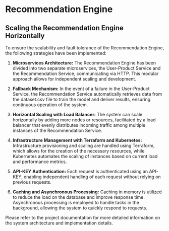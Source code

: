 # Recommendation Engine

## Scaling the Recommendation Engine Horizontally

To ensure the scalability and fault tolerance of the Recommendation Engine, the following strategies have been implemented:

1. **Microservices Architecture:** The Recommendation Engine has been divided into two separate microservices, the User-Product Service and the Recommendation Service, communicating via HTTP. This modular approach allows for independent scaling and development.

2. **Fallback Mechanism:** In the event of a failure in the User-Product Service, the Recommendation Service automatically retrieves data from the dataset.csv file to train the model and deliver results, ensuring continuous operation of the system.

3. **Horizontal Scaling with Load Balancer:** The system can scale horizontally by adding more nodes or resources, facilitated by a load balancer that evenly distributes incoming traffic among multiple instances of the Recommendation Service.

4. **Infrastructure Management with Terraform and Kubernetes:** Infrastructure provisioning and scaling are handled using Terraform, which allows for the creation of the necessary resources, while Kubernetes automates the scaling of instances based on current load and performance metrics.

5. **API-KEY Authentication:** Each request is authenticated using an API-KEY, enabling independent handling of each request without relying on previous requests.

6. **Caching and Asynchronous Processing:** Caching in memory is utilized to reduce the load on the database and improve response time. Asynchronous processing is employed to handle tasks in the background, allowing the system to quickly respond to requests.

Please refer to the project documentation for more detailed information on the system architecture and implementation details.

